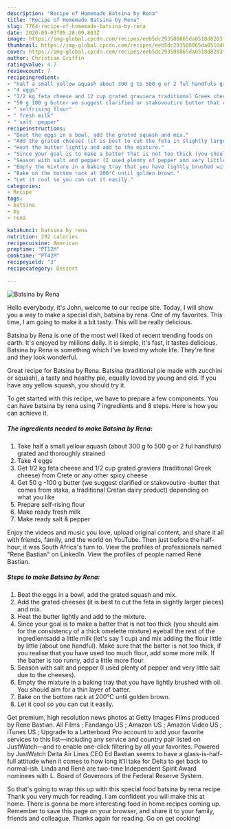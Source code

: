 ```yaml
---
description: "Recipe of Homemade Batsina by Rena"
title: "Recipe of Homemade Batsina by Rena"
slug: 7764-recipe-of-homemade-batsina-by-rena
date: 2020-09-03T05:28:09.803Z
image: https://img-global.cpcdn.com/recipes/eeb5dc293508865da0518d8283fc42de/751x532cq70/batsina-by-rena-recipe-main-photo.jpg
thumbnail: https://img-global.cpcdn.com/recipes/eeb5dc293508865da0518d8283fc42de/751x532cq70/batsina-by-rena-recipe-main-photo.jpg
cover: https://img-global.cpcdn.com/recipes/eeb5dc293508865da0518d8283fc42de/751x532cq70/batsina-by-rena-recipe-main-photo.jpg
author: Christian Griffin
ratingvalue: 4.7
reviewcount: 7
recipeingredient:
- "half a small yellow aquash about 300 g to 500 g or 2 ful handfuls grated and thoroughly strained"
- "4 eggs"
- "1/2 kg feta cheese and 12 cup grated graviera traditional Greek cheese from Crete or any other spicy cheese"
- "50 g 100 g butter we suggest clarified or stakovoutiro butter that comes from staka a traditional Cretan dairy product depending on what you like"
- " selfrising flour"
- " fresh milk"
- " salt  pepper"
recipeinstructions:
- "Beat the eggs in a bowl, add the grated squash and mix."
- "Add the grated cheeses (it is best to cut the feta in slightly larger pieces) and mix."
- "Heat the butter lightly and add to the mixture."
- "Since your goal is to make a batter that is not too thick (you should aim for the consistency of a thick omelette mixture) eyeball the rest of the ingredientsadd a little milk (let&#39;s say 1 cup) and mix adding the flour little by little (about one handful). Make sure that the batter is not too thick, if you realise that you have used too much flour, add some more milk. If the batter is too runny, add a little more flour."
- "Season with salt and pepper (I used plenty of pepper and very little salt due to the cheeses)."
- "Empty the mixture in a baking tray that you have lightly brushed with oil. You should aim for a thin layer of batter."
- "Bake on the bottom rack at 200°C until golden brown."
- "Let it cool so you can cut it easily."
categories:
- Recipe
tags:
- batsina
- by
- rena

katakunci: batsina by rena 
nutrition: 292 calories
recipecuisine: American
preptime: "PT12M"
cooktime: "PT42M"
recipeyield: "3"
recipecategory: Dessert

---
```



![Batsina by Rena](https://img-global.cpcdn.com/recipes/eeb5dc293508865da0518d8283fc42de/751x532cq70/batsina-by-rena-recipe-main-photo.jpg)

Hello everybody, it's John, welcome to our recipe site. Today, I will show you a way to make a special dish, batsina by rena. One of my favorites. This time, I am going to make it a bit tasty. This will be really delicious.

Batsina by Rena is one of the most well liked of recent trending foods on earth. It's enjoyed by millions daily. It is simple, it's fast, it tastes delicious. Batsina by Rena is something which I've loved my whole life. They're fine and they look wonderful.

Great recipe for Batsina by Rena. Batsina (traditional pie made with zucchini or squash), a tasty and healthy pie, equally loved by young and old. If you have any yellow squash, you should try it.


To get started with this recipe, we have to prepare a few components. You can have batsina by rena using 7 ingredients and 8 steps. Here is how you can achieve it.

<!--inarticleads1-->

##### The ingredients needed to make Batsina by Rena:

1. Take half a small yellow aquash (about 300 g to 500 g or 2 ful handfuls) grated and thoroughly strained
1. Take 4 eggs
1. Get 1/2 kg feta cheese and 1/2 cup grated graviera (traditional Greek cheese) from Crete or any other spicy cheese
1. Get 50 g -100 g butter (we suggest clarified or stakovoutiro -butter that comes from staka, a traditional Cretan dairy product) depending on what you like
1. Prepare  self-rising flour
1. Make ready  fresh milk
1. Make ready  salt &amp; pepper


Enjoy the videos and music you love, upload original content, and share it all with friends, family, and the world on YouTube. Then just before the half-hour, it was South Africa&#39;s turn to. View the profiles of professionals named &#34;Rene Bastian&#34; on LinkedIn. View the profiles of people named René Bastian. 

<!--inarticleads2-->

##### Steps to make Batsina by Rena:

1. Beat the eggs in a bowl, add the grated squash and mix.
1. Add the grated cheeses (it is best to cut the feta in slightly larger pieces) and mix.
1. Heat the butter lightly and add to the mixture.
1. Since your goal is to make a batter that is not too thick (you should aim for the consistency of a thick omelette mixture) eyeball the rest of the ingredientsadd a little milk (let&#39;s say 1 cup) and mix adding the flour little by little (about one handful). Make sure that the batter is not too thick, if you realise that you have used too much flour, add some more milk. If the batter is too runny, add a little more flour.
1. Season with salt and pepper (I used plenty of pepper and very little salt due to the cheeses).
1. Empty the mixture in a baking tray that you have lightly brushed with oil. You should aim for a thin layer of batter.
1. Bake on the bottom rack at 200°C until golden brown.
1. Let it cool so you can cut it easily.


Get premium, high resolution news photos at Getty Images Films produced by Rene Bastian. All Films ; Fandango US ; Amazon US ; Amazon Video US ; iTunes US ; Upgrade to a Letterboxd Pro account to add your favorite services to this list—including any service and country pair listed on JustWatch—and to enable one-click filtering by all your favorites. Powered by JustWatch Delta Air Lines CEO Ed Bastian seems to have a glass-is-half-full attitude when it comes to how long it&#39;ll take for Delta to get back to normal-ish. Linda and René are two-time Independent Spirit Award nominees with L. Board of Governors of the Federal Reserve System. 

So that's going to wrap this up with this special food batsina by rena recipe. Thank you very much for reading. I am confident you will make this at home. There is gonna be more interesting food in home recipes coming up. Remember to save this page on your browser, and share it to your family, friends and colleague. Thanks again for reading. Go on get cooking!

